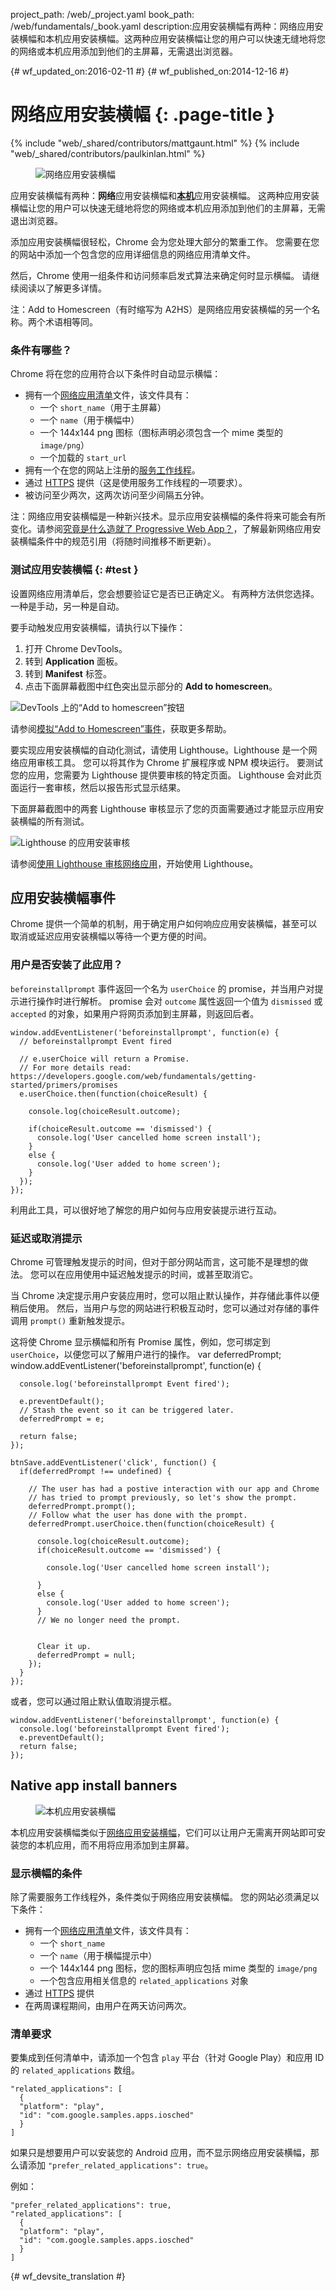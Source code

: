 project_path: /web/_project.yaml
book_path: /web/fundamentals/_book.yaml
description:应用安装横幅有两种：网络应用安装横幅和本机应用安装横幅。这两种应用安装横幅让您的用户可以快速无缝地将您的网络或本机应用添加到他们的主屏幕，无需退出浏览器。

{# wf_updated_on:2016-02-11 #}
{# wf_published_on:2014-12-16 #}

# 网络应用安装横幅 {: .page-title }

{% include "web/_shared/contributors/mattgaunt.html" %}
{% include "web/_shared/contributors/paulkinlan.html" %}

<div class="attempt-right">
  <figure>
    <img src="images/add-to-home-screen.gif" alt="网络应用安装横幅">
  </figure>
</div>

应用安装横幅有两种：**网络**应用安装横幅和[**本机**](native-app-install)应用安装横幅。
这两种应用安装横幅让您的用户可以快速无缝地将您的网络或本机应用添加到他们的主屏幕，无需退出浏览器。

添加应用安装横幅很轻松，Chrome 会为您处理大部分的繁重工作。
您需要在您的网站中添加一个包含您的应用详细信息的网络应用清单文件。


然后，Chrome 使用一组条件和访问频率启发式算法来确定何时显示横幅。
请继续阅读以了解更多详情。

注：Add to Homescreen（有时缩写为 A2HS）是网络应用安装横幅的另一个名称。两个术语相等同。

### 条件有哪些？

Chrome 将在您的应用符合以下条件时自动显示横幅：


* 拥有一个[网络应用清单](../web-app-manifest/)文件，该文件具有：
    - 一个 `short_name`（用于主屏幕）
    - 一个 `name`（用于横幅中）
    - 一个 144x144 png 图标（图标声明必须包含一个 mime 类型的 `image/png`）
    - 一个加载的 `start_url`
* 拥有一个在您的网站上注册的[服务工作线程](/web/fundamentals/getting-started/primers/service-workers)。
* 通过 [HTTPS](/web/fundamentals/security/encrypt-in-transit/why-https) 提供（这是使用服务工作线程的一项要求）。
* 被访问至少两次，这两次访问至少间隔五分钟。

注：网络应用安装横幅是一种新兴技术。显示应用安装横幅的条件将来可能会有所变化。请参阅[究竟是什么造就了 Progressive Web App？](https://infrequently.org/2016/09/what-exactly-makes-something-a-progressive-web-app/)，了解最新网络应用安装横幅条件中的规范引用（将随时间推移不断更新）。

### 测试应用安装横幅 {: #test }

设置网络应用清单后，您会想要验证它是否已正确定义。
有两种方法供您选择。一种是手动，另一种是自动。


要手动触发应用安装横幅，请执行以下操作：

1. 打开 Chrome DevTools。
2. 转到 **Application** 面板。
3. 转到 **Manifest** 标签。
4. 点击下面屏幕截图中红色突出显示部分的 **Add to homescreen**。

![DevTools 上的“Add to homescreen”按钮](images/devtools-a2hs.png)

请参阅[模拟“Add to Homescreen”事件](/web/tools/chrome-devtools/progressive-web-apps#add-to-homescreen)，获取更多帮助。



要实现应用安装横幅的自动化测试，请使用 Lighthouse。Lighthouse 是一个网络应用审核工具。
您可以将其作为 Chrome 扩展程序或 NPM 模块运行。
要测试您的应用，您需要为 Lighthouse 提供要审核的特定页面。
Lighthouse 会对此页面运行一套审核，然后以报告形式显示结果。


下面屏幕截图中的两套 Lighthouse 审核显示了您的页面需要通过才能显示应用安装横幅的所有测试。


![Lighthouse 的应用安装审核](images/lighthouse-a2hs.png)

请参阅[使用 Lighthouse 审核网络应用](/web/tools/lighthouse/)，开始使用 Lighthouse。


## 应用安装横幅事件

Chrome 提供一个简单的机制，用于确定用户如何响应应用安装横幅，甚至可以取消或延迟应用安装横幅以等待一个更方便的时间。


### 用户是否安装了此应用？

`beforeinstallprompt` 事件返回一个名为 `userChoice` 的 promise，并当用户对提示进行操作时进行解析。
promise 会对 `outcome` 属性返回一个值为 `dismissed` 或 `accepted` 的对象，如果用户将网页添加到主屏幕，则返回后者。



    window.addEventListener('beforeinstallprompt', function(e) {
      // beforeinstallprompt Event fired
      
      // e.userChoice will return a Promise. 
      // For more details read: https://developers.google.com/web/fundamentals/getting-started/primers/promises
      e.userChoice.then(function(choiceResult) {
        
        console.log(choiceResult.outcome);
        
        if(choiceResult.outcome == 'dismissed') {
          console.log('User cancelled home screen install');
        }
        else {
          console.log('User added to home screen');
        }
      });
    });
    

利用此工具，可以很好地了解您的用户如何与应用安装提示进行互动。



### 延迟或取消提示

Chrome 可管理触发提示的时间，但对于部分网站而言，这可能不是理想的做法。
您可以在应用使用中延迟触发提示的时间，或甚至取消它。
 

当 Chrome 决定提示用户安装应用时，您可以阻止默认操作，并存储此事件以便稍后使用。
然后，当用户与您的网站进行积极互动时，您可以通过对存储的事件调用 `prompt()` 重新触发提示。

 

这将使 Chrome 显示横幅和所有 Promise 属性，例如，您可绑定到 `userChoice`，以便您可以了解用户进行的操作。
    var deferredPrompt;
    window.addEventListener('beforeinstallprompt', function(e) {
    
      console.log('beforeinstallprompt Event fired');
    
      e.preventDefault();
      // Stash the event so it can be triggered later.
      deferredPrompt = e;
      
      return false;
    });
      
    btnSave.addEventListener('click', function() {
      if(deferredPrompt !== undefined) {
    
        // The user has had a postive interaction with our app and Chrome
        // has tried to prompt previously, so let's show the prompt.
        deferredPrompt.prompt();
        // Follow what the user has done with the prompt.
        deferredPrompt.userChoice.then(function(choiceResult) {
      
          console.log(choiceResult.outcome);
          if(choiceResult.outcome == 'dismissed') {
      
            console.log('User cancelled home screen install');
          
          }
          else {
            console.log('User added to home screen');
          }
          // We no longer need the prompt.

          
          Clear it up.
          deferredPrompt = null;
        });
      }
    });
    

或者，您可以通过阻止默认值取消提示框。

    window.addEventListener('beforeinstallprompt', function(e) {
      console.log('beforeinstallprompt Event fired');
      e.preventDefault();
      return false;
    });
    
## Native app install banners

<div class="attempt-right">
  <figure>
     <img src="images/native-app-install-banner.gif" alt="本机应用安装横幅" style="max-height: 500px">
  </figure>
</div>

本机应用安装横幅类似于[网络应用安装横幅](.)，它们可以让用户无需离开网站即可安装您的本机应用，而不用将应用添加到主屏幕。



### 显示横幅的条件

除了需要服务工作线程外，条件类似于网络应用安装横幅。
您的网站必须满足以下条件：

* 拥有一个[网络应用清单](../web-app-manifest/)文件，该文件具有：
  - 一个 `short_name`
  - 一个 `name`（用于横幅提示中）
  - 一个 144x144 png 图标，您的图标声明应包括 mime 类型的 `image/png`
  - 一个包含应用相关信息的 `related_applications` 对象
* 通过 [HTTPS](/web/fundamentals/security/encrypt-in-transit/enable-https) 提供
* 在两周课程期间，由用户在两天访问两次。


### 清单要求

要集成到任何清单中，请添加一个包含 `play` 平台（针对 Google Play）和应用 ID 的 `related_applications` 数组。



    "related_applications": [
      {
      "platform": "play",
      "id": "com.google.samples.apps.iosched"
      }
    ]
    

如果只是想要用户可以安装您的 Android 应用，而不显示网络应用安装横幅，那么请添加 `"prefer_related_applications": true`。

例如：


    "prefer_related_applications": true,
    "related_applications": [
      {
      "platform": "play",
      "id": "com.google.samples.apps.iosched"
      }
    ]


{# wf_devsite_translation #}
